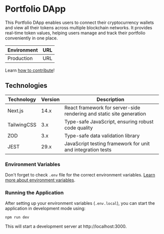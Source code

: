 # Portfolio DApp

This Portfolio DApp enables users to connect their cryptocurrency wallets and view all their tokens across multiple blockchain networks. It provides real-time token values, helping users manage and track their portfolio conveniently in one place.

| Environment | URL |
| ----------- | --- |
| Production  | URL |

Learn [how to contribute](./documentation/CONTRIBUTING.md)!

## Technologies

| Technology  | Version | Description                                                          |
| ----------- | ------- | -------------------------------------------------------------------- |
| Next.js     | 14.x    | React framework for server-side rendering and static site generation |
| TailwingCSS | 3.x     | Type-safe JavaScript, ensuring robust code quality                   |
| ZOD         | 3.x     | Type-safe data validation library                                    |
| JEST        | 29.x    | JavaScript testing framework for unit and integration tests          |

### Environment Variables

Don't forget to check `.env` file for the correct environment variables. [Learn more about environment variables](./documentation/ENV_VARIABLES.md).

### Running the Application

After setting up your environment variables (`.env.local`), you can start the application in development mode using:

```shell
npm run dev
```

This will start a development server at http://localhost:3000.

